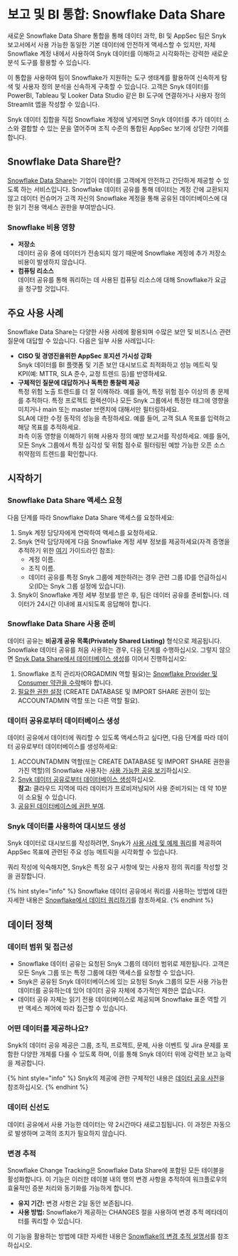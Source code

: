 # 보고 및 BI 통합: Snowflake Data Share

새로운 Snowflake Data Share 통합을 통해 데이터 과학, BI 및 AppSec 팀은 Snyk 보고서에서 사용 가능한 동일한 기본 데이터에 안전하게 액세스할 수 있지만, 자체 Snowflake 계정 내에서 사용하여 Snyk 데이터를 이해하고 시각화하는 강력한 새로운 분석 도구를 활용할 수 있습니다.

이 통합을 사용하여 팀이 Snowflake가 지원하는 도구 생태계를 활용하여 신속하게 탐색 및 사용자 정의 분석을 신속하게 구축할 수 있습니다. 고객은 Snyk 데이터를 PowerBI, Tableau 및 Looker Data Studio 같은 BI 도구에 연결하거나 사용자 정의 Streamlit 앱을 작성할 수 있습니다.

Snyk 데이터 집합을 직접 Snowflake 계정에 넣게되면 Snyk 데이터를 추가 데이터 소스와 결합할 수 있는 문을 열어주며 조직 수준의 통합된 AppSec 보기에 상당한 기여를 합니다.

## Snowflake Data Share란? <a href="#what-is-snowflake-data-share" id="what-is-snowflake-data-share"></a>

[Snowflake Data Share](https://docs.snowflake.com/en/user-guide/data-sharing-intro.html)는 기업이 데이터를 고객에게 안전하고 간단하게 제공할 수 있도록 하는 서비스입니다. Snowflake 데이터 공유를 통해 데이터는 계정 간에 교환되지 않고 데이터 컨슈머가 고객 자신의 Snowflake 계정을 통해 공유된 데이터베이스에 대한 읽기 전용 액세스 권한을 부여받습니다.

### Snowflake 비용 영향 <a href="#main-use-cases" id="main-use-cases"></a>

* **저장소**\
  데이터 공유 중에 데이터가 전송되지 않기 때문에 Snowflake 계정에 추가 저장소 비용이 발생하지 않습니다.
* **컴퓨팅 리소스**\
  데이터 공유를 통해 쿼리하는 데 사용된 컴퓨팅 리소스에 대해 Snowflake가 요금을 청구할 것입니다.

## 주요 사용 사례 <a href="#main-use-cases" id="main-use-cases"></a>

Snowflake Data Share는 다양한 사용 사례에 활용되며 수많은 보안 및 비즈니스 관련 질문에 대답할 수 있습니다. 다음은 일부 사용 사례입니다:

* **CISO 및 경영진을위한 AppSec 포지션 가시성 강화**\
  Snyk 데이터를 BI 플랫폼 및 기존 보안 대시보드로 최적화하고 성능 메트릭 및 KPI(예: MTTR, SLA 준수, 교정 트렌드 등)를 반영하세요.
* **구체적인 질문에 대답하거나 독특한 통찰력 제공**\
  특정 위험 노출 트렌드를 더 잘 이해하라. 예를 들어, 특정 위험 점수 이상의 총 문제를 추적하다. 특정 프로젝트 컬렉션이나 모든 Snyk 그룹에서 특정한 태그에 영향을 미치거나 main 또는 master 브랜치에 대해서만 필터링하세요.\
  SLA에 대한 수정 동작의 성능을 측정하세요. 예를 들어, 고객 SLA 목표를 입력하고 해당 목표를 추적하세요.\
  좌측 이동 영향을 이해하기 위해 사용자 정의 예방 보고서를 작성하세요. 예를 들어, 모든 Snyk 그룹에서 특정 심각성 및 위험 점수로 필터링된 예방 가능한 오픈 소스 취약점의 트렌드를 확인합니다.

## 시작하기 <a href="#getting-started" id="getting-started"></a>

### Snowflake Data Share 액세스 요청 <a href="#request-a-snowflake-data-share-access" id="request-a-snowflake-data-share-access"></a>

다음 단계를 따라 Snowflake Data Share 액세스를 요청하세요:

1. Snyk 계정 담당자에게 연락하여 액세스를 요청하세요.
2. Snyk 연락 담당자에게 다음 Snowflake 계정 세부 정보를 제공하세요(자격 증명을 추적하기 위한 [여기](https://docs.snowflake.com/en/user-guide/admin-account-identifier#finding-the-organization-and-account-name-for-an-account) 가이드라인 참조):
   * 계정 이름.
   * 조직 이름.
   * 데이터 공유를 특정 Snyk 그룹에 제한하려는 경우 관련 그룹 ID를 언급하십시오(ID는 Snyk 그룹 설정에 있습니다).
3. Snyk이 Snowflake 계정 세부 정보를 받은 후, 팀은 데이터 공유를 준비합니다. 데이터가 24시간 이내에 표시되도록 응답해야 합니다.

### Snowflake Data Share 사용 준비 <a href="#prepare-to-consume-snowflake-data-shares" id="prepare-to-consume-snowflake-data-shares"></a>

데이터 공유는 **비공개 공유 목록(Privately Shared Listing)** 형식으로 제공됩니다. Snowflake 데이터 공유를 처음 사용하는 경우, 다음 단계를 수행하십시오. 그렇지 않으면 [Snyk Data Share에서 데이터베이스 생성](https://docs.snowflake.com/en/user-guide/data-share-consumers#creating-a-database-from-a-share)를 이어서 진행하십시오:

1. Snowflake 조직 관리자(ORGADMIN 역할 필요)는 [Snowflake Provider 및 Consumer 약관을 수락](https://other-docs.snowflake.com/en/collaboration/consumer-becoming#accept-the-snowflake-provider-and-consumer-terms-of-service)해야 합니다.
2. [필요한 권한 설정](https://other-docs.snowflake.com/en/collaboration/consumer-becoming#set-up-required-privileges) (CREATE DATABASE 및 IMPORT SHARE 권한이 있는 ACCOUNTADMIN 역할 또는 다른 역할 필요).

### 데이터 공유로부터 데이터베이스 생성 <a href="#create-a-database-from-the-data-share" id="create-a-database-from-the-data-share"></a>

데이터 공유에서 데이터에 쿼리할 수 있도록 액세스하고 싶다면, 다음 단계를 따라 데이터 공유로부터 데이터베이스를 생성하세요:

1. ACCOUNTADMIN 역할(또는 CREATE DATABASE 및 IMPORT SHARE 권한을 가진 역할)의 Snowflake 사용자는 [사용 가능한 공유 보기](https://docs.snowflake.com/en/user-guide/data-share-consumers#viewing-available-shares)하십시오.
2. [Snyk 데이터 공유로부터 데이터베이스 생성](https://docs.snowflake.com/en/user-guide/data-share-consumers#creating-a-database-from-a-share)하십시오.\
   **참고:** 클라우드 지역에 따라 데이터가 프로비저닝되어 사용 준비가되는 데 약 10분이 소요될 수 있습니다.
3. [공유된 데이터베이스에 권한 부여](https://docs.snowflake.com/en/user-guide/data-share-consumers#granting-privileges-on-a-shared-database).

### Snyk 데이터를 사용하여 대시보드 생성

Snyk 데이터로 대시보드를 작성하려면, Snyk가 [사용 사례 및 예제 쿼리](build-your-first-dashboard.md)를 제공하여 AppSec 목표에 관련된 주요 성능 메트릭을 시각화할 수 있습니다.

쿼리 작성에 익숙해지면, Snyk은 특정 요구 사항에 맞는 사용자 정의 쿼리를 작성할 것을 권장합니다.

{% hint style="info" %}
Snowflake 데이터 공유에서 쿼리를 사용하는 방법에 대한 자세한 내용은 [Snowflake에서 데이터 쿼리하기](https://docs.snowflake.com/en/guides-overview-queries)를 참조하세요.
{% endhint %}

## 데이터 정책 <a href="#data-policy" id="data-policy"></a>

### 데이터 범위 및 접근성 <a href="#data-freshness" id="data-freshness"></a>

* Snowflake 데이터 공유는 요청된 Snyk 그룹의 데이터 범위로 제한됩니다. 고객은 모든 Snyk 그룹 또는 특정 그룹에 대한 액세스를 요청할 수 있습니다.
* Snyk은 공유된 Snyk 데이터베이스에 있는 요청된 Snyk 그룹의 모든 사용 가능한 데이터를 공유하는데 있어 데이터 공유 자체에 추가적인 제한은 없습니다.
* 데이터 공유 자체는 읽기 전용 데이터베이스로 제공되며 Snowflake 표준 역할 기반 액세스 제어에 따라 접근할 수 있습니다.

### 어떤 데이터를 제공하나요? <a href="#supported-data" id="supported-data"></a>

Snyk의 데이터 공유 제공은 그룹, 조직, 프로젝트, 문제, 사용 이벤트 및 Jira 문제를 포함한 다양한 개체를 다룰 수 있도록 하며, 이를 통해 Snyk 데이터 위에 강력한 보고 능력을 제공합니다.

{% hint style="info" %}
Snyk의 제공에 관한 구체적인 내용은 [데이터 공유 사전](data-share-data-dictionary.md)을 참조하십시오.
{% endhint %}

### 데이터 신선도 <a href="#data-freshness" id="data-freshness"></a>

데이터 공유에서 사용 가능한 데이터는 약 2시간마다 새로고침됩니다. 이 과정은 자동으로 발생하며 고객의 조치가 필요하지 않습니다.

### 변경 추적

Snowflake Change Tracking은 Snowflake Data Share에 포함된 모든 테이블을 활성화합니다. 이 기능은 이러한 테이블 내의 행의 변경 사항을 추적하여 워크플로우의 효율적인 증분 처리와 동기화를 가능하게 합니다.

* **유지 기간:** 변경 사항은 2일 동안 보존됩니다.
* **사용 방법:** Snowflake가 제공하는 CHANGES 절을 사용하여 변경 추적 메타데이터를 쿼리할 수 있습니다.

이 기능을 활용하는 방법에 대한 자세한 내용은 [Snowflake의 변경 추적 설명서](https://docs.snowflake.com/en/sql-reference/constructs/changes)를 참조하십시오.
